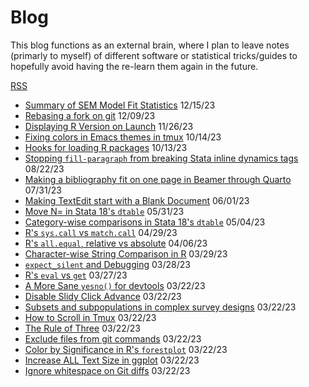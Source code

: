 # Blog

This blog functions as an external brain, where I plan to leave notes (primarly
to myself) of different software or statistical tricks/guides to hopefully avoid
having the re-learn them again in the future.

[RSS](rss.xml)

- [Summary of SEM Model Fit Statistics](sem-model-fit-statistics.html) 12/15/23
- [Rebasing a fork on git](git-rebase-from-fork.html) 12/09/23
- [Displaying R Version on Launch](r-version-on-launch.html) 11/26/23
- [Fixing colors in Emacs themes in tmux](emacs-tmux-themes.html) 10/14/23
- [Hooks for loading R packages](r-package-hooks.html) 10/13/23
- [Stopping `fill-paragraph` from breaking Stata inline dynamics tags](emacs-fill-paragraph-stata-dynamic-tags.html) 08/22/23
- [Making a bibliography fit on one page in Beamer through Quarto](quarto-beamer-bibliography-size.html) 07/31/23
- [Making TextEdit start with a Blank Document](textedit_new_document.html) 06/01/23
- [Move N= in Stata 18's `dtable`](stata18_dtable_move_samplesize.html) 05/31/23
- [Category-wise comparisons in Stata 18's `dtable`](stata18_dtable_category_compare.html) 05/04/23
- [R's `sys.call` vs `match.call`](syscall_vs_matchcall.html) 04/29/23
- [R's `all.equal`, relative vs absolute](all.equal-scale-difference.html) 04/06/23
- [Character-wise String Comparison in R](characterwise-string-comparison.html) 03/29/23
- [`expect_silent` and Debugging](expect_silent-and-debugging.html) 03/28/23
- [R's `eval` vs `get`](eval-vs-get.html) 03/27/23
- [A More Sane `yesno()` for devtools](devtools-better-yesno.html) 03/22/23
- [Disable Slidy Click Advance](disable-slidy-click-advance.html) 03/22/23
- [Subsets and subpopulations in complex survey designs](subpop-complex-survey.html) 03/22/23
- [How to Scroll in Tmux](scrolling-in-tmux.html) 03/22/23
- [The Rule of Three](the-rule-of-three.html) 03/22/23
- [Exclude files from git commands](git-exclude-files.html) 03/22/23
- [Color by Significance in R's `forestplot`](forestplot-color-by-significance.html) 03/22/23
- [Increase ALL Text Size in ggplot](ggplot-increase-all-text-size.html) 03/22/23
- [Ignore whitespace on Git diffs](git_ignore_whitespace.html) 03/22/23
